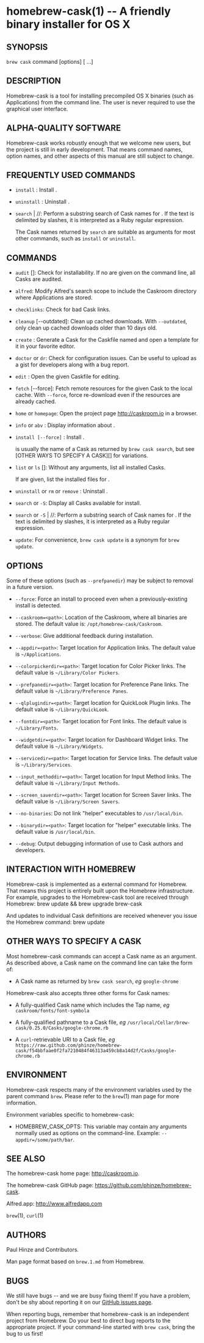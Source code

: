 homebrew-cask(1) -- A friendly binary installer for OS X
========================================================

## SYNOPSIS

`brew cask` command [options] [<Cask> ...]

## DESCRIPTION

Homebrew-cask is a tool for installing precompiled OS X binaries (such as
Applications) from the command line.  The user is never required to use the
graphical user interface.

## ALPHA-QUALITY SOFTWARE

Homebrew-cask works robustly enough that we welcome new users, but the
project is still in early development.  That means command names, option
names, and other aspects of this manual are still subject to change.

## FREQUENTLY USED COMMANDS

  * `install` <Cask>:
    Install <Cask>.

  * `uninstall` <Cask>:
    Uninstall <Cask>.

  * `search` <text> | /<regexp>/:
    Perform a substring search of Cask names for <text>.  If the text is
    delimited by slashes, it is interpreted as a Ruby regular expression.

    The Cask names returned by `search` are suitable as arguments for most
    other commands, such as `install` or `uninstall`.

## COMMANDS

  * `audit` [<Casks>]:
   Check <Casks> for installability.
   If no <Casks> are given on the command line, all Casks are audited.

  * `alfred`:
    Modify Alfred's search scope to include the Caskroom directory where
    Applications are stored.

  * `checklinks`:
    Check for bad Cask links.

  * `cleanup` [--outdated]:
    Clean up cached downloads.  With `--outdated`, only clean up cached
    downloads older than 10 days old.

  * `create` <Cask>:
    Generate a Cask for the Caskfile named <Cask> and open a template for
    it in your favorite editor.

  * `doctor` or `dr`:
    Check for configuration issues.  Can be useful to upload as a gist for
    developers along with a bug report.

  * `edit` <Cask>:
    Open the given Caskfile for editing.

  * `fetch` <Cask> [--force]:
    Fetch remote resources for the given Cask to the local cache.  With
    `--force`, force re-download even if the resources are already cached.

  * `home` or `homepage`:
    Open the project page <http://caskroom.io> in a browser.

  * `info` or `abv` <Cask>:
    Display information about <Cask>.

  * `install [--force]` <Cask>:
    Install <Cask>.

    <Cask> is usually the name of a Cask as returned by `brew cask search`,
    but see [OTHER WAYS TO SPECIFY A CASK][] for variations.

  * `list` or `ls` [<Casks>]:
    Without any arguments, list all installed Casks.

    If <Casks> are given, list the installed files for <Casks>.

  * `uninstall` or `rm` or `remove` <Cask>:
    Uninstall <Cask>.

  * `search` or `-S`:
    Display all Casks available for install.

  * `search` or `-S` <text> | /<regexp>/:
    Perform a substring search of Cask names for <text>.  If the text
    is delimited by slashes, it is interpreted as a Ruby regular
    expression.

  * `update`:
    For convenience, `brew cask update` is a synonym for `brew update`.

## OPTIONS

Some of these options (such as `--prefpanedir`) may be subject to removal
in a future version.

  * `--force`:
    Force an install to proceed even when a previously-existing install
    is detected.

  * `--caskroom=<path>`:
    Location of the Caskroom, where all binaries are stored.  The default value is: `/opt/homebrew-cask/Caskroom`.

  * `--verbose`:
    Give additional feedback during installation.

  * `--appdir=<path>`:
    Target location for Application links.  The default value is `~/Applications`.

  * `--colorpickerdir=<path>`:
    Target location for Color Picker links.  The default value is `~/Library/Color Pickers`.

  * `--prefpanedir=<path>`:
    Target location for Preference Pane links.  The default value is `~/Library/Preference Panes`.

  * `--qlplugindir=<path>`:
    Target location for QuickLook Plugin links.  The default value is `~/Library/QuickLook`.

  * `--fontdir=<path>`:
    Target location for Font links.  The default value is `~/Library/Fonts`.

  * `--widgetdir=<path>`:
    Target location for Dashboard Widget links.  The default value is `~/Library/Widgets`.

  * `--servicedir=<path>`:
    Target location for Service links.  The default value is `~/Library/Services`.

  * `--input_methoddir=<path>`:
    Target location for Input Method links.  The default value is `~/Library/Input Methods`.

  * `--screen_saverdir=<path>`:
    Target location for Screen Saver links.  The default value is `~/Library/Screen Savers`.

  * `--no-binaries`:
    Do not link "helper" executables to `/usr/local/bin`.

  * `--binarydir=<path>`:
    Target location for "helper" executable links.  The default value is `/usr/local/bin`.

  * `--debug`:
    Output debugging information of use to Cask authors and developers.

## INTERACTION WITH HOMEBREW

Homebrew-cask is implemented as a external command for Homebrew.  That means
this project is entirely built upon the Homebrew infrastructure.  For
example, upgrades to the Homebrew-cask tool are received through Homebrew:
    brew update && brew upgrade brew-cask

And updates to individual Cask definitions are received whenever you issue
the Homebrew command:
    brew update

## OTHER WAYS TO SPECIFY A CASK

Most homebrew-cask commands can accept a Cask name as an argument.  As
described above, a Cask name on the command line can take the form of:

  * A Cask name as returned by `brew cask search`, _eg_ `google-chrome`

Homebrew-cask also accepts three other forms for Cask names:

  * A fully-qualified Cask name which includes the Tap name, _eg_
    `caskroom/fonts/font-symbola`

  * A fully-qualified pathname to a Cask file, _eg_
    `/usr/local/Cellar/brew-cask/0.25.0/Casks/google-chrome.rb`

  * A `curl`-retrievable URI to a Cask file, _eg_
   `https://raw.github.com/phinze/homebrew-cask/f54bbfaae0f2fa7210484f46313a459cb8a14d2f/Casks/google-chrome.rb`

## ENVIRONMENT

Homebrew-cask respects many of the environment variables used by the
parent command `brew`.  Please refer to the `brew`(1) man page for more
information.

Environment variables specific to homebrew-cask:

  * HOMEBREW\_CASK\_OPTS:
    This variable may contain any arguments normally used as options on
    the command-line.  Example: `--appdir=/some/path/bar`.

## SEE ALSO

The homebrew-cask home page: <http://caskroom.io>.

The homebrew-cask GitHub page: <https://github.com/phinze/homebrew-cask>.

Alfred.app: <http://www.alfredapp.com>

`brew`(1), `curl`(1)

## AUTHORS

Paul Hinze and Contributors.

Man page format based on `brew.1.md` from Homebrew.

## BUGS

We still have bugs -- and we are busy fixing them!  If you have a problem, don't
be shy about reporting it on our [GitHub issues page](https://github.com/phinze/homebrew-cask/issues?state=open).

When reporting bugs, remember that homebrew-cask is an independent project from
Homebrew.  Do your best to direct bug reports to the appropriate project.  If
your command-line started with `brew cask`, bring the bug to us first!
